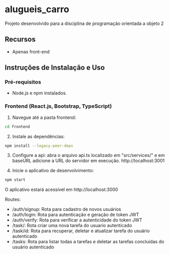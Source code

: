 # alugueis_carro
Projeto desenvolvido para a disciplina de programação orientada a objeto 2

## Recursos

- Apenas front-end

## Instruções de Instalação e Uso

### Pré-requisitos

- Node.js e npm instalados.

### Frontend (React.js, Bootstrap, TypeScript)
1. Navegue até a pasta frontend:
```bash
cd frontend
```
2. Instale as dependências:
```bash
npm install --legacy-peer-deps
```
3. Configure a api: abra o arquivo api.ts localizado em "src/services/" e em baseURL adicione a URL do servidor em execução. http://localhost:3001 

4. Inicie o aplicativo de desenvolvimento:
```bash
npm start
```
O aplicativo estará acessível em http://localhost:3000

Routes:

+ /auth/signup: Rota para cadastro de novos usuários
+ /auth/login: Rota para autenticação e geração de token JWT
+ /auth/verify: Rota para verificar a autenticidade do token JWT
+ /task/: Rota criar uma nova tarefa do usuario autenticado
+ /task/id: Rota para recuperar, deletar e atualizar tarefa do usuário autenticado
+ /tasks: Rota para listar todas a tarefas e deletar as tarefas concluidas do usuário autenticado

